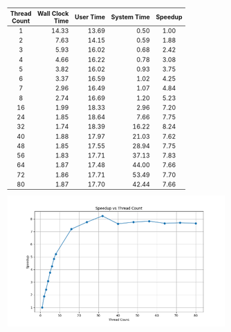 
|Thread<br>Count|Wall Clock<br>Time|User Time|System Time|Speedup|
|:--:|--:|--:|--:|:--:|
|1|14.33|13.69| 0.50|1.00|
|2| 7.63|14.15| 0.59| 1.88|
|3| 5.93|16.02| 0.68| 2.42|
|4| 4.66|16.22| 0.78| 3.08|
|5| 3.82|16.02| 0.93| 3.75|
|6| 3.37|16.59| 1.02| 4.25|
|7| 2.96|16.49| 1.07| 4.84|
|8| 2.74|16.69| 1.20| 5.23|
|16| 1.99|18.33| 2.96| 7.20|
|24| 1.85|18.64| 7.66| 7.75|
|32| 1.74|18.39|16.22| 8.24|
|40| 1.88|17.97|21.03| 7.62|
|48| 1.85|17.55|28.94| 7.75|
|56| 1.83|17.71|37.13| 7.83|
|64| 1.87|17.48|44.00| 7.66|
|72| 1.86|17.71|53.49| 7.70|
|80| 1.87|17.70|42.44| 7.66|

![Speedup vs Threads](speedup.png)

